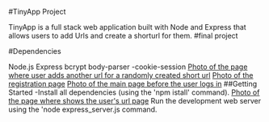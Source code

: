 #TinyApp Project

TinyApp is a full stack web application built with Node and Express that allows users to add Urls and create a shorturl for them. #final project

#Dependencies

Node.js
Express
bcrypt
body-parser -cookie-session
[Photo of the page where user adds another url for a randomly created short url](https://github.com/hajinasiri/exporject/blob/master/docs/Creating%20new%20shortURL.png?raw=true)
[Photo of the registration page](https://github.com/hajinasiri/exporject/blob/master/docs/User%20registeration%20page.png?raw=true)
[Photo of the main page before the user logs in](https://github.com/hajinasiri/exporject/blob/master/docs/User%20registeration%20page.png?raw=true)
##Getting Started -Install all dependencies (using the 'npm istall' command).
[Photo of the page where shows the user's url page](https://github.com/hajinasiri/exporject/blob/master/docs/urls%20page.png?raw=true)
Run the development web server using the 'node express_server.js command.

